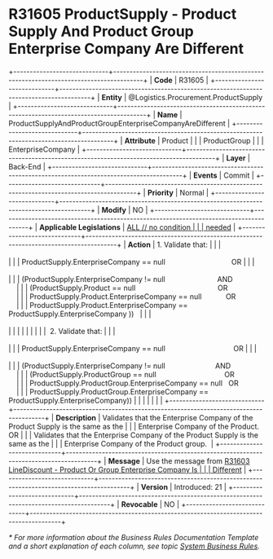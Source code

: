 ﻿---
erp.type: business-rule
erp.entity: Logistics.Procurement.ProductSupply
---

# R31605 ProductSupply - Product Supply And Product Group Enterprise Company Are Different
+-----------------------------+---------------------------------------------------------------------------------------+
| **Code**                    | R31605                                                                                |
+-----------------------------+---------------------------------------------------------------------------------------+
| **Entity**                  | @Logistics.Procurement.ProductSupply                                                  |
+-----------------------------+---------------------------------------------------------------------------------------+
| **Name**                    | ProductSupplyAndProductGroupEnterpriseCompanyAreDifferent                             |
+-----------------------------+---------------------------------------------------------------------------------------+
| **Attribute**               | Product                                                                               |
|                             | ProductGroup                                                                          |
|                             | EnterpriseCompany                                                                     |
+-----------------------------+---------------------------------------------------------------------------------------+
| **Layer**                   | Back-End                                                                              |
+-----------------------------+---------------------------------------------------------------------------------------+
| **Events**                  | Commit                                                                                |
+-----------------------------+---------------------------------------------------------------------------------------+
| **Priority**                | Normal                                                                                |
+-----------------------------+---------------------------------------------------------------------------------------+
| **Modify**                  | NO                                                                                    |
+-----------------------------+---------------------------------------------------------------------------------------+
| **Applicable Legislations** | [ALL // no condition                                                                  |
|                             | needed](xref:applicable-legislations)                                                 |
+-----------------------------+---------------------------------------------------------------------------------------+
| **Action**                  | 1.  Validate that:                                                                    |
|                             | <br/><br/>                                                                            |
|                             | ProductSupply.EnterpriseCompany == null                                 OR            |
|                             | <br/><br/>                                                                            |
|                             | (ProductSupply.EnterpriseCompany != null                          AND         <br>    |
|                             | (ProductSupply.Product == null                                         OR    <br>     |
|                             | ProductSupply.Product.EnterpriseCompany == null            OR     <br>                |
|                             | ProductSupply.Product.EnterpriseCompany == ProductSupply.EnterpriseCompany ))         |
|                             | <br/><br/>                                                                            |
|                             |                                                                                       |
|                             |                                                                                       |
|                             |  2. Validate that:                                                                    |
|                             | <br/><br/>                                                                            |
|                             | ProductSupply.EnterpriseCompany == null                                  OR           |
|                             | <br/><br/>                                                                            |
|                             | (ProductSupply.EnterpriseCompany != null                         AND      <br>        |
|                             | (ProductSupply.ProductGroup == null                                  OR   <br>        |
|                             | ProductSupply.ProductGroup.EnterpriseCompany == null   OR       <br>                  |
|                             | ProductSupply.ProductGroup.EnterpriseCompany == ProductSupply.EnterpriseCompany))     |
|                             |                                                                                       |
|                             |                                                                                       |
+-----------------------------+---------------------------------------------------------------------------------------+
| **Description**             | Validates that the Enterprise Company of the Product Supply is the same as the        |
|                             | Enterprise Company of the Product. OR                                                 |
|                             | Validates that the Enterprise Company of the Product Supply is the same as the        |
|                             | Enterprise Company of the Product group.                                              |
+-----------------------------+---------------------------------------------------------------------------------------+
| **Message**                 | Use the message from [R31603 LineDiscount - Product Or Group Enterprise Company Is    |
|                             | Different](R31603.md)                                                                 |
+-----------------------------+---------------------------------------------------------------------------------------+
| **Version**                 | Introduced: 21                                                                        |
+-----------------------------+---------------------------------------------------------------------------------------+
| **Revocable**               | NO                                                                                    |
+-----------------------------+---------------------------------------------------------------------------------------+

*\* For more information about the Business Rules Documentation Template and a short explanation of each column, see
topic [System Business Rules](../templates/template-description-system-business-rules.md).*
